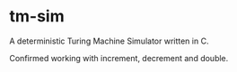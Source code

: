 # tm-sim
A deterministic Turing Machine Simulator written in C.

Confirmed working with increment, decrement and double.
